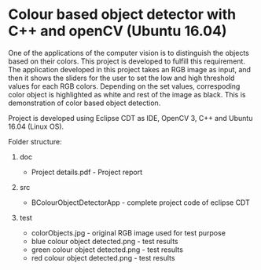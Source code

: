 # Colour based object detector with C++ and openCV (Ubuntu 16.04)

One of the applications of the computer vision is to distinguish the objects based on their colors. This project is developed to fulfill this requirement. The application developed in this project takes an RGB image as input, and then it shows the sliders for the user to set the low and high threshold values for each RGB colors. Depending on the set values, correspoding color object is highlighted as white and rest of the image as black. This is demonstration of color based object detection. 

Project is developed using Eclipse CDT as IDE, OpenCV 3, C++ and Ubuntu 16.04 (Linux OS).


Folder structure:
1. doc
	* Project details.pdf - Project report
  
2. src
	* BColourObjectDetectorApp - complete project code of eclipse CDT 

3. test
  	* colorObjects.jpg - original RGB image used for test purpose
  	* blue colour object detected.png - test results
  	* green colour object detected.png - test results
  	* red colour object detected.png - test results
  
